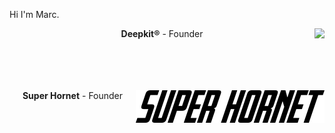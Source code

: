 Hi I'm Marc.

<div align="center">
<img src="https://raw.githubusercontent.com/deepkit/deepkit/master/assets/logo-white.png" align="right" />

**Deepkit®** - Founder<br/>
<br/>
<br/>
<br/>
<br/>
</p>

<img src="https://raw.githubusercontent.com/marcj/marcj/master/SUPERHORNET.svg" align="right" />

**Super Hornet** - Founder
<br/>
<br/>
<br/>
<br/>
</div>
